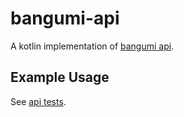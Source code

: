 # bangumi-api

A kotlin implementation of [bangumi api](https://bangumi.github.io/api).

## Example Usage

See [api tests](src/test/kotlin/fun/fantasea/bangumiapi/api).
